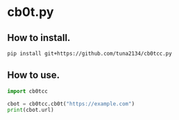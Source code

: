 # cb0t.py

## How to install.

```bash
pip install git+https://github.com/tuna2134/cb0tcc.py
```

## How to use.

```python
import cb0tcc

cbot = cb0tcc.cb0t("https://example.com")
print(cbot.url)
```
